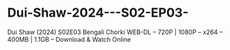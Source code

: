 # Dui-Shaw-2024---S02-EP03-
Dui Shaw (2024) S02E03 Bengali Chorki WEB-DL – 720P | 1080P – x264 – 400MB | 1.1GB – Download &amp; Watch Online
